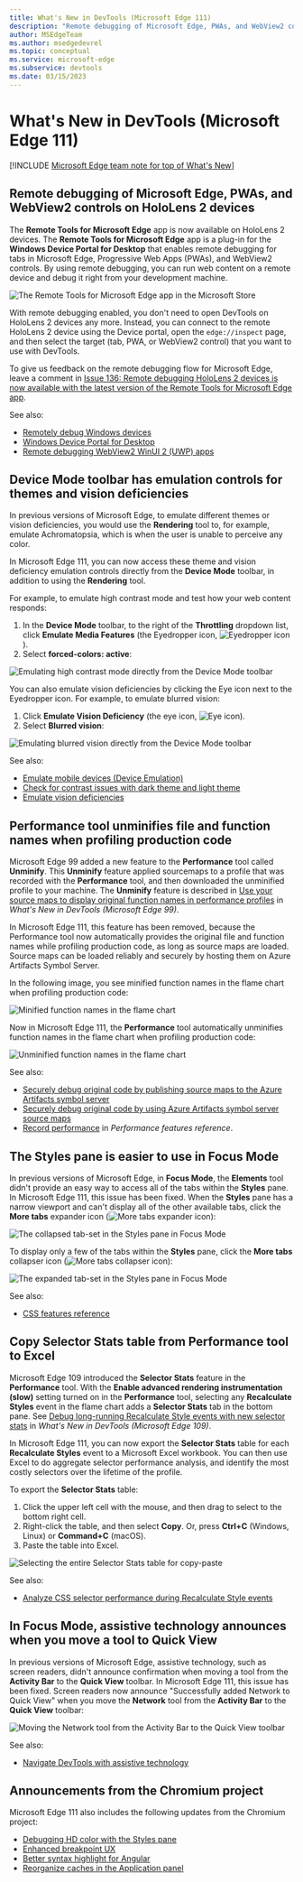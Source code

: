 ```yaml
---
title: What's New in DevTools (Microsoft Edge 111)
description: "Remote debugging of Microsoft Edge, PWAs, and WebView2 controls on HoloLens 2 devices. Device Mode toolbar has emulation controls for themes and vision deficiencies. Performance tool unminifies file and function names while profiling. Styles tab easier to use in Focus Mode. Copy Selector Stats table from Performance tool. In Focus Mode, assistive tech announces tool moved to Quick View. And more."
author: MSEdgeTeam
ms.author: msedgedevrel
ms.topic: conceptual
ms.service: microsoft-edge
ms.subservice: devtools
ms.date: 03/15/2023
---
```

# What's New in DevTools (Microsoft Edge 111)

[!INCLUDE [Microsoft Edge team note for top of What's New](../../includes/edge-whats-new-note.md)]


<!-- ====================================================================== -->
## Remote debugging of Microsoft Edge, PWAs, and WebView2 controls on HoloLens 2 devices

<!-- Subtitle: Get the Remote Tools for Microsoft Edge app from the Microsoft Store to set up remote debugging today! -->

The **Remote Tools for Microsoft Edge** app is now available on HoloLens 2 devices.  The **Remote Tools for Microsoft Edge** app is a plug-in for the **Windows Device Portal for Desktop** that enables remote debugging for tabs in Microsoft Edge, Progressive Web Apps (PWAs), and WebView2 controls.  By using remote debugging, you can run web content on a remote device and debug it right from your development machine.

![The Remote Tools for Microsoft Edge app in the Microsoft Store](./devtools-111-images/remote-tools-in-the-microsoft-store.png)

With remote debugging enabled, you don't need to open DevTools on HoloLens 2 devices any more.  Instead, you can connect to the remote HoloLens 2 device using the Device portal, open the `edge://inspect` page, and then select the target (tab, PWA, or WebView2 control) that you want to use with DevTools.

To give us feedback on the remote debugging flow for Microsoft Edge, leave a comment in [Issue 136: Remote debugging HoloLens 2 devices is now available with the latest version of the Remote Tools for Microsoft Edge app](https://github.com/MicrosoftEdge/DevTools/issues/136).

See also:
* [Remotely debug Windows devices](../../../remote-debugging/windows.md)
* [Windows Device Portal for Desktop](/windows/uwp/debug-test-perf/device-portal-desktop)
* [Remote debugging WebView2 WinUI 2 (UWP) apps](../../../../webview2/how-to/remote-debugging.md)


<!-- ====================================================================== -->
## Device Mode toolbar has emulation controls for themes and vision deficiencies

<!-- Subtitle: Use the new Eyedropper and Eye icons from the Device Mode toolbar to test how your web content responds to light, dark, and high contrast themes and vision deficiencies like color blindness. -->

In previous versions of Microsoft Edge, to emulate different themes or vision deficiencies, you would use the **Rendering** tool to, for example, emulate Achromatopsia, which is when the user is unable to perceive any color.

In Microsoft Edge 111, you can now access these theme and vision deficiency emulation controls directly from the **Device Mode** toolbar, in addition to using the **Rendering** tool.

For example, to emulate high contrast mode and test how your web content responds:

1. In the **Device Mode** toolbar, to the right of the **Throttling** dropdown list, click **Emulate Media Features** (the Eyedropper icon, ![Eyedropper icon](./devtools-111-images/eyedropper-device-mode-icon.png)).
1. Select **forced-colors: active**:

![Emulating high contrast mode directly from the Device Mode toolbar](./devtools-111-images/new-emulation-options-hc-mode.png)

You can also emulate vision deficiencies by clicking the Eye icon next to the Eyedropper icon.  For example, to emulate blurred vision:

1. Click **Emulate Vision Deficiency** (the eye icon, ![Eye icon](./devtools-111-images/eye-device-mode-icon.png)).
1. Select **Blurred vision**:

![Emulating blurred vision directly from the Device Mode toolbar](./devtools-111-images/new-emulation-options-blurred-vision.png)

See also:
* [Emulate mobile devices (Device Emulation)](../../../device-mode/index.md)
* [Check for contrast issues with dark theme and light theme](../../../accessibility/test-dark-mode.md)
* [Emulate vision deficiencies](../../../accessibility/emulate-vision-deficiencies.md)


<!-- ====================================================================== -->
## Performance tool unminifies file and function names when profiling production code
<!-- if change heading: update link in what's new item that links to here -->

<!-- Subtitle: As long as the Performance tool can find sourcemaps from Symbol Server, the Performance tool automatically presents the original file and function names in the flame chart. -->

Microsoft Edge 99 added a new feature to the **Performance** tool called **Unminify**. This **Unminify** feature applied sourcemaps to a profile that was recorded with the **Performance** tool, and then downloaded the unminified profile to your machine. The **Unminify** feature is described in [Use your source maps to display original function names in performance profiles](../../2022/03/devtools.md#use-your-source-maps-to-display-original-function-names-in-performance-profiles) in _What's New in DevTools (Microsoft Edge 99)_.

In Microsoft Edge 111, this feature has been removed, because the Performance tool now automatically provides the original file and function names while profiling production code, as long as source maps are loaded.  Source maps can be loaded reliably and securely by hosting them on Azure Artifacts Symbol Server.

In the following image, you see minified function names in the flame chart when profiling production code:

![Minified function names in the flame chart](./devtools-111-images/minified-flame-chart.png)

Now in Microsoft Edge 111, the **Performance** tool automatically unminifies function names in the flame chart when profiling production code:

![Unminified function names in the flame chart](./devtools-111-images/unminified-flame-chart.png)

See also:
* [Securely debug original code by publishing source maps to the Azure Artifacts symbol server](../../../javascript/publish-source-maps-to-azure.md)
* [Securely debug original code by using Azure Artifacts symbol server source maps](../../../javascript/consume-source-maps-from-azure.md)
* [Record performance](../../../evaluate-performance/reference.md#record-performance) in _Performance features reference_.


<!-- ====================================================================== -->
## The Styles pane is easier to use in Focus Mode

<!-- Subtitle: In previous versions of Microsoft Edge, the Styles pane of the Elements tool didn't provide easy access to all of the sections within it. This issue has now been fixed in Microsoft Edge 111. -->

In previous versions of Microsoft Edge, in **Focus Mode**, the **Elements** tool didn't provide an easy way to access all of the tabs within the **Styles** pane.  In Microsoft Edge 111, this issue has been fixed. When the **Styles** pane has a narrow viewport and can't display all of the other available tabs, click the **More tabs** expander icon (![More tabs expander icon](./devtools-111-images/more-tools-expand-icon.png)):

![The collapsed tab-set in the Styles pane in Focus Mode](./devtools-111-images/collapsed-menu-for-styles-pane.png)

To display only a few of the tabs within the **Styles** pane, click the **More tabs** collapser icon (![More tabs collapser icon](./devtools-111-images/more-tools-collapse-icon.png)):

![The expanded tab-set in the Styles pane in Focus Mode](./devtools-111-images/expanded-menu-for-styles-pane.png)

See also:
* [CSS features reference](../../../css/reference.md)


<!-- ====================================================================== -->
## Copy Selector Stats table from Performance tool to Excel

<!-- Subtitle: In Microsoft Edge 111, you can copy and paste Selector Stats data from the Performance tool for aggregate selector performance analysis. -->

Microsoft Edge 109 introduced the **Selector Stats** feature in the **Performance** tool.  With the **Enable advanced rendering instrumentation (slow)** setting turned on in the **Performance** tool, selecting any **Recalculate Styles** event in the flame chart adds a **Selector Stats** tab in the bottom pane.  See [Debug long-running Recalculate Style events with new selector stats](../../2023/01/devtools-109.md#debug-long-running-recalculate-style-events-with-new-selector-stats) in _What's New in DevTools (Microsoft Edge 109)_.

In Microsoft Edge 111, you can now export the **Selector Stats** table for each **Recalculate Styles** event to a Microsoft Excel workbook.  You can then use Excel to do aggregate selector performance analysis, and identify the most costly selectors over the lifetime of the profile.

To export the **Selector Stats** table:

1. Click the upper left cell with the mouse, and then drag to select to the bottom right cell.
1. Right-click the table, and then select **Copy**.  Or, press **Ctrl+C** (Windows, Linux) or **Command+C** (macOS).
1. Paste the table into Excel.

![Selecting the entire Selector Stats table for copy-paste](./devtools-111-images/export-selector-stats-table.png)

See also:
* [Analyze CSS selector performance during Recalculate Style events](../../../evaluate-performance/selector-stats.md)


<!-- ====================================================================== -->
## In Focus Mode, assistive technology announces when you move a tool to Quick View

In previous versions of Microsoft Edge, assistive technology, such as screen readers, didn't announce confirmation when moving a tool from the **Activity Bar** to the **Quick View** toolbar.  In Microsoft Edge 111, this issue has been fixed.  Screen readers now announce "Successfully added Network to Quick View" when you move the **Network** tool from the **Activity Bar** to the **Quick View** toolbar:

![Moving the Network tool from the Activity Bar to the Quick View toolbar](./devtools-111-images/move-network-tool-to-quickview.png)

See also:
* [Navigate DevTools with assistive technology](../../../accessibility/navigation.md)


<!-- ====================================================================== -->
## Announcements from the Chromium project

Microsoft Edge 111 also includes the following updates from the Chromium project:

* [Debugging HD color with the Styles pane](https://developer.chrome.com/blog/new-in-devtools-111/#color)
* [Enhanced breakpoint UX](https://developer.chrome.com/blog/new-in-devtools-111/#breakpoint-redesign)
* [Better syntax highlight for Angular](https://developer.chrome.com/blog/new-in-devtools-111/#syntax)
* [Reorganize caches in the Application panel](https://developer.chrome.com/blog/new-in-devtools-111/#cache)


<!-- ====================================================================== -->
<!-- uncomment if content is copied from developer.chrome.com to this page -->

<!-- > [!NOTE]
> Portions of this page are modifications based on work created and [shared by Google](https://developers.google.com/terms/site-policies) and used according to terms described in the [Creative Commons Attribution 4.0 International License](https://creativecommons.org/licenses/by/4.0).
> The original page for announcements from the Chromium project is [What's New in DevTools (Chrome 111)](https://developer.chrome.com/blog/new-in-devtools-111) and is authored by [Jecelyn Yeen](https://developers.google.com/web/resources/contributors#jecelynyeen) (Developer advocate working on Chrome DevTools at Google). -->


<!-- ====================================================================== -->
<!-- uncomment if content is copied from developer.chrome.com to this page -->

<!-- [![Creative Commons License](../../../../media/cc-logo/88x31.png)](https://creativecommons.org/licenses/by/4.0)
This work is licensed under a [Creative Commons Attribution 4.0 International License](https://creativecommons.org/licenses/by/4.0). -->
